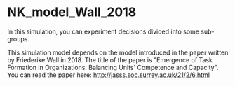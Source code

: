 # NK_model_Wall_2018
In this simulation, you can experiment decisions divided into some sub-groups.

This simulation model depends on the model introduced in the paper written by Friederike Wall in 2018. The title of the paper is "Emergence of Task Formation in Organizations: Balancing Units' Competence and Capacity". You can read the paper here: http://jasss.soc.surrey.ac.uk/21/2/6.html
